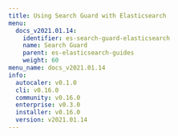 ```yaml
---
title: Using Search Guard with Elasticsearch
menu:
  docs_v2021.01.14:
    identifier: es-search-guard-elasticsearch
    name: Search Guard
    parent: es-elasticsearch-guides
    weight: 60
menu_name: docs_v2021.01.14
info:
  autocaler: v0.1.0
  cli: v0.16.0
  community: v0.16.0
  enterprise: v0.3.0
  installer: v0.16.0
  version: v2021.01.14
---
```


